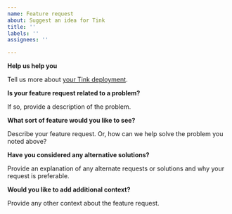 ```yaml
---
name: Feature request
about: Suggest an idea for Tink
title: ''
labels: ''
assignees: ''

---
```


**Help us help you**

Tell us more about
[your Tink deployment](https://docs.google.com/forms/d/1mhHvyNJQgTXFDnqOermB7-BD8GQSyvtFPUAhILRbYcA/).

**Is your feature request related to a problem?**

If so, provide a description of the problem.

**What sort of feature would you like to see?**

Describe your feature request. Or, how can we help solve the problem you noted above?

**Have you considered any alternative solutions?**

Provide an explanation of any alternate requests or solutions and why your request is preferable.

**Would you like to add additional context?**

Provide any other context about the feature request.
